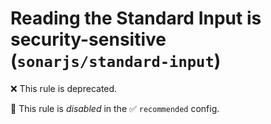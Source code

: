 # Reading the Standard Input is security-sensitive (`sonarjs/standard-input`)

❌ This rule is deprecated.

🚫 This rule is _disabled_ in the ✅ `recommended` config.

<!-- end auto-generated rule header -->

